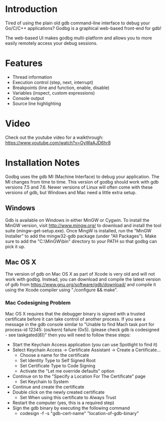 # Introduction
Tired of using the plain old gdb command-line interface to debug your Go/C/C++ applications? Godbg is a graphical web-based front-end for gdb!

The web-based UI makes godbg multi-platform and allows you to more easily remotely access your debug sessions.

# Features
* Thread information
* Execution control (step, next, interrupt)
* Breakpoints (line and function, enable, disable)
* Variables (inspect, custom expressions)
* Console output
* Source line highlighting

# Video
Check out the youtube video for a walkthrough:
https://www.youtube.com/watch?v=OyWaAJD6hr8

# Installation Notes
Godbg uses the gdb MI (Machine Interface) to debug your application. The MI changes from time to time. This version of godbg should work with gdb versions 7.5 and 7.6. Newer versions of Linux will often come with these versions of gdb, but Windows and Mac need a little extra setup.

## Windows
Gdb is available on Windows in either MinGW or Cygwin. To install the MinGW version, visit http://www.mingw.org/ to download and install the tool suite (mingw-get-setup.exe). Once MingW is installed, run the "MinGW Installer" to add the mingw32-gdb package (under "All Packages"). Make sure to add the "C:\MinGW\bin" directory to your PATH so that godbg can pick it up.

## Mac OS X
The version of gdb on Mac OS X as part of Xcode is very old and will not work with godbg. Instead, you can download and compile the latest version of gdb from https://www.gnu.org/software/gdb/download/ and compile it using the Xcode compiler using "./configure && make".

### Mac Codesigning Problem
Mac OS X requires that the debugger binary is signed with a trusted certificate before it can take control of another process. If you see a message in the gdb console similar to "Unable to find Mach task port for process-id 12345: (os/kern) failure (0x5). (please check gdb is codesigned - see taskgated(8))" then you will need to follow these steps:

* Start the Keychain Access application (you can use Spotlight to find it)
* Select Keychain Access -> Certificate Assistant -> Create a Certificate...
    + Choose a name for the certificate
    + Set Identity Type to Self Signed Root
    + Set Certificate Type to Code Signing
    + Activate the "Let me override defaults" option
* Continue on to the "Specify a Location For The Certificate" page
    + Set Keychain to System
* Continue and create the certificate
* Double click on the newly created certificate
    + Set When using this certificate to Always Trust
* Restart the computer (yes, this is a required step)
* Sign the gdb binary by executing the following command
    + codesign -f -s "gdb-cert-name" "location-of-gdb-binary"
